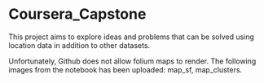 # Coursera_Capstone
This project aims to explore ideas and problems that can be solved using location data in addition to other datasets.

Unfortunately, Github does not allow folium maps to render. 
The following images from the notebook has been uploaded: map_sf, map_clusters.
